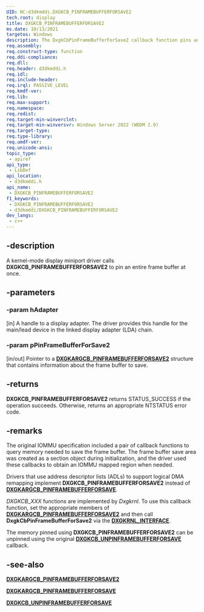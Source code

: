 ```yaml
---
UID: NC:d3dkmddi.DXGKCB_PINFRAMEBUFFERFORSAVE2
tech.root: display
title: DXGKCB_PINFRAMEBUFFERFORSAVE2
ms.date: 10/13/2021
targetos: Windows
description: The DxgkCbPinFrameBufferForSave2 callback function pins an entire frame buffer at once.
req.assembly: 
req.construct-type: function
req.ddi-compliance: 
req.dll: 
req.header: d3dkmddi.h
req.idl: 
req.include-header: 
req.irql: PASSIVE_LEVEL
req.kmdf-ver: 
req.lib: 
req.max-support: 
req.namespace: 
req.redist: 
req.target-min-winverclnt: 
req.target-min-winversvr: Windows Server 2022 (WDDM 2.9)
req.target-type: 
req.type-library: 
req.umdf-ver: 
req.unicode-ansi: 
topic_type:
 - apiref
api_type:
 - LibDef
api_location:
 - d3dkmddi.h
api_name:
 - DXGKCB_PINFRAMEBUFFERFORSAVE2
f1_keywords:
 - DXGKCB_PINFRAMEBUFFERFORSAVE2
 - d3dkmddi/DXGKCB_PINFRAMEBUFFERFORSAVE2
dev_langs:
 - c++
---
```


## -description

A kernel-mode display miniport driver calls **DXGKCB_PINFRAMEBUFFERFORSAVE2** to pin an entire frame buffer at once.

## -parameters

### -param hAdapter

[in] A handle to a display adapter. The driver provides this handle for the main/lead device in the linked display adapter (LDA) chain.

### -param pPinFrameBufferForSave2

[in/out] Pointer to a [**DXGKARGCB_PINFRAMEBUFFERFORSAVE2**](ns-d3dkmddi-dxgkargcb_open_physical_memory_object.md) structure that contains information about the frame buffer to save.

## -returns

**DXGKCB_PINFRAMEBUFFERFORSAVE2** returns STATUS_SUCCESS if the operation succeeds. Otherwise, returns an appropriate NTSTATUS error code.

## -remarks

The original IOMMU specification included a pair of callback functions to query memory needed to save the frame buffer. The frame buffer save area was created as a section object during initialization, and the driver used these callbacks to obtain an IOMMU mapped region when needed.

Drivers that use address descriptor lists (ADLs) to support logical DMA remapping implement **DXGKCB_PINFRAMEBUFFERFORSAVE2** instead of [**DXGKARGCB_PINFRAMEBUFFERFORSAVE**](nc-d3dkmddi-dxgkcb_pinframebufferforsave.md).

*DXGKCB_XXX* functions are implemented by *Dxgkrnl*. To use this callback function, set the appropriate members of [**DXGKARGCB_PINFRAMEBUFFERFORSAVE2**](nc-d3dkmddi-dxgkcb_pinframebufferforsave2.md) and then call **DxgkCbPinFrameBufferForSave2** via the [**DXGKRNL_INTERFACE**](../dispmprt/ns-dispmprt-_dxgkrnl_interface.md).

The memory pinned using **DXGKCB_PINFRAMEBUFFERFORSAVE2** can be unpinned using the original [**DXGKCB_UNPINFRAMEBUFFERFORSAVE**](nc-d3dkmddi-dxgkcb_unpinframebufferforsave.md) callback.

## -see-also

[**DXGKARGCB_PINFRAMEBUFFERFORSAVE2**](ns-d3dkmddi-dxgkargcb_open_physical_memory_object.md)

[**DXGKARGCB_PINFRAMEBUFFERFORSAVE**](nc-d3dkmddi-dxgkcb_pinframebufferforsave.md)

[**DXGKCB_UNPINFRAMEBUFFERFORSAVE**](nc-d3dkmddi-dxgkcb_unpinframebufferforsave.md)
